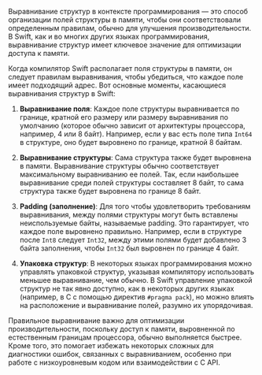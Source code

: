 Выравнивание структур в контексте программирования — это способ организации полей структуры в памяти, чтобы они соответствовали определенным правилам, обычно для улучшения производительности. В Swift, как и во многих других языках программирования, выравнивание структур имеет ключевое значение для оптимизации доступа к памяти.

Когда компилятор Swift располагает поля структуры в памяти, он следует правилам выравнивания, чтобы убедиться, что каждое поле имеет подходящий адрес. Вот основные моменты, касающиеся выравнивания структур в Swift:

1. **Выравнивание поля**: Каждое поле структуры выравнивается по границе, кратной его размеру или размеру выравнивания по умолчанию (которое обычно зависит от архитектуры процессора, например, 4 или 8 байт). Например, если у вас есть поле типа `Int64` в структуре, оно будет выровнено по границе, кратной 8 байтам.

2. **Выравнивание структуры**: Сама структура также будет выровнена в памяти. Выравнивание структуры обычно соответствует максимальному выравниванию ее полей. Так, если наибольшее выравнивание среди полей структуры составляет 8 байт, то сама структура также будет выровнена по границе 8 байт.

3. **Padding (заполнение)**: Для того чтобы удовлетворить требованиям выравнивания, между полями структуры могут быть вставлены неиспользуемые байты, называемые padding. Это гарантирует, что каждое поле выровнено правильно. Например, если в структуре после `Int8` следует `Int32`, между этими полями будет добавлено 3 байта заполнения, чтобы `Int32` был выровнен по границе 4 байт.

4. **Упаковка структур**: В некоторых языках программирования можно управлять упаковкой структур, указывая компилятору использовать меньшее выравнивание, чем обычно. В Swift управление упаковкой структур не так явно доступно, как в некоторых других языках (например, в C с помощью директив `#pragma pack`), но можно влиять на расположение и выравнивание полей, разумно их упорядочивая.

Правильное выравнивание важно для оптимизации производительности, поскольку доступ к памяти, выровненной по естественным границам процессора, обычно выполняется быстрее. Кроме того, это помогает избежать некоторых сложных для диагностики ошибок, связанных с выравниванием, особенно при работе с низкоуровневым кодом или взаимодействии с C API.
